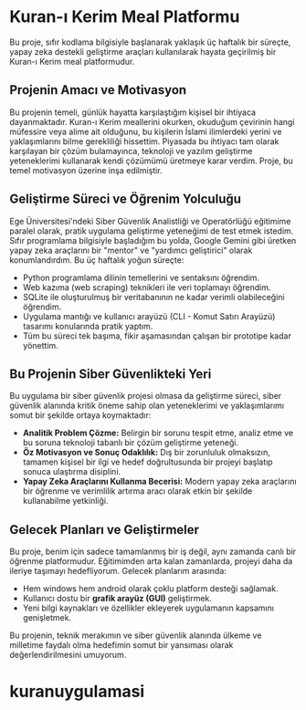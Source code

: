 # Kuran-ı Kerim Meal Platformu

Bu proje, sıfır kodlama bilgisiyle başlanarak yaklaşık üç haftalık bir süreçte, yapay zeka destekli geliştirme araçları kullanılarak hayata geçirilmiş bir Kuran-ı Kerim meal platformudur.

## Projenin Amacı ve Motivasyon

Bu projenin temeli, günlük hayatta karşılaştığım kişisel bir ihtiyaca dayanmaktadır. Kuran-ı Kerim meallerini okurken, okuduğum çevirinin hangi müfessire veya alime ait olduğunu, bu kişilerin İslami ilimlerdeki yerini ve yaklaşımlarını bilme gerekliliği hissettim. Piyasada bu ihtiyacı tam olarak karşılayan bir çözüm bulamayınca, teknoloji ve yazılım geliştirme yeteneklerimi kullanarak kendi çözümümü üretmeye karar verdim. Proje, bu temel motivasyon üzerine inşa edilmiştir.

## Geliştirme Süreci ve Öğrenim Yolculuğu

Ege Üniversitesi'ndeki Siber Güvenlik Analistliği ve Operatörlüğü eğitimime paralel olarak, pratik uygulama geliştirme yeteneğimi de test etmek istedim. Sıfır programlama bilgisiyle başladığım bu yolda, Google Gemini gibi üretken yapay zeka araçlarını bir "mentor" ve "yardımcı geliştirici" olarak konumlandırdım. Bu üç haftalık yoğun süreçte:

* Python programlama dilinin temellerini ve sentaksını öğrendim.
* Web kazıma (web scraping) teknikleri ile veri toplamayı öğrendim.
* SQLite ile oluşturulmuş bir veritabanının ne kadar verimli olabileceğini öğrendim.
* Uygulama mantığı ve kullanıcı arayüzü (CLI - Komut Satırı Arayüzü) tasarımı konularında pratik yaptım.
* Tüm bu süreci tek başıma, fikir aşamasından çalışan bir prototipe kadar yönettim.

## Bu Projenin Siber Güvenlikteki Yeri

Bu uygulama bir siber güvenlik projesi olmasa da geliştirme süreci, siber güvenlik alanında kritik öneme sahip olan yeteneklerimi ve yaklaşımlarımı somut bir şekilde ortaya koymaktadır:

* **Analitik Problem Çözme:** Belirgin bir sorunu tespit etme, analiz etme ve bu soruna teknoloji tabanlı bir çözüm geliştirme yeteneği.
* **Öz Motivasyon ve Sonuç Odaklılık:** Dış bir zorunluluk olmaksızın, tamamen kişisel bir ilgi ve hedef doğrultusunda bir projeyi başlatıp sonuca ulaştırma disiplini.
* **Yapay Zeka Araçlarını Kullanma Becerisi:** Modern yapay zeka araçlarını bir öğrenme ve verimlilik artırma aracı olarak etkin bir şekilde kullanabilme yetkinliği.

## Gelecek Planları ve Geliştirmeler

Bu proje, benim için sadece tamamlanmış bir iş değil, aynı zamanda canlı bir öğrenme platformudur. Eğitimimden arta kalan zamanlarda, projeyi daha da ileriye taşımayı hedefliyorum. Gelecek planlarım arasında:

* Hem windows hem android olarak çoklu platform desteği sağlamak.
* Kullanıcı dostu bir **grafik arayüz (GUI)** geliştirmek.
* Yeni bilgi kaynakları ve özellikler ekleyerek uygulamanın kapsamını genişletmek.

Bu projenin, teknik merakımın ve siber güvenlik alanında ülkeme ve milletime faydalı olma hedefimin somut bir yansıması olarak değerlendirilmesini umuyorum.

# kuranuygulamasi
